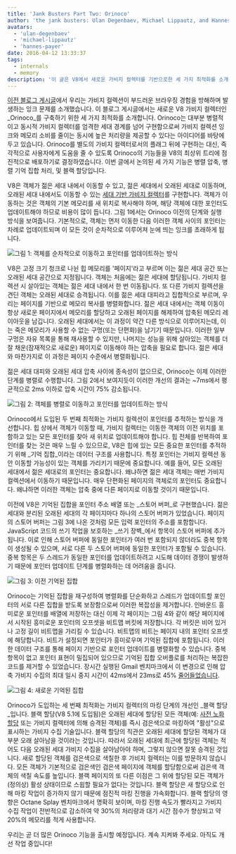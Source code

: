 ```yaml
---
title: 'Jank Busters Part Two: Orinoco'
author: 'the jank busters: Ulan Degenbaev, Michael Lippautz, and Hannes Payer'
avatars:
  - 'ulan-degenbaev'
  - 'michael-lippautz'
  - 'hannes-payer'
date: 2016-04-12 13:33:37
tags:
  - internals
  - memory
description: '이 글은 V8에서 새로운 가비지 컬렉터를 기반으로한 세 가지 최적화를 소개합니다. 해당 코드는 Orinoco로 명명되었습니다.'
---
```

[이전 블로그 게시글](/blog/jank-busters)에서 우리는 가비지 컬렉션이 부드러운 브라우징 경험을 방해하며 발생하는 잉크 문제를 소개했습니다. 이 블로그 게시글에서는 새로운 V8 가비지 컬렉터인 _Orinoco_를 구축하기 위한 세 가지 최적화를 소개합니다. Orinoco는 대부분 병렬적이고 동시적 가비지 컬렉터를 엄격한 세대 경계를 넘어 구현함으로써 가비지 컬렉션 잉크와 메모리 소비를 줄이는 동시에 높은 처리량을 제공할 수 있다는 아이디어를 바탕에 두고 있습니다. Orinoco를 별도의 가비지 컬렉터로서의 플래그 뒤에 구현하는 대신, 즉각적으로 사용자에게 도움을 줄 수 있도록 Orinoco의 기능들을 V8의 최상위 트리에 점진적으로 배포하기로 결정하였습니다. 이번 글에서 논의된 세 가지 기능은 병렬 압축, 병렬 기억 집합 처리, 및 블랙 할당입니다.

<!--truncate-->
V8은 객체가 젊은 세대 내에서 이동할 수 있고, 젊은 세대에서 오래된 세대로 이동하며, 오래된 세대 내에서도 이동할 수 있는 [세대 기반 가비지 컬렉터](https://en.wikipedia.org/wiki/Garbage_collection_(computer_science)#Generational)를 구현합니다. 객체가 이동하는 것은 객체의 기본 메모리를 새 위치로 복사해야 하며, 해당 객체에 대한 포인터도 업데이트해야 하므로 비용이 많이 듭니다. 그림 1에서는 Orinoco 이전의 단계와 실행 방식을 보여줍니다. 기본적으로, 객체는 먼저 이동한 다음 이러한 객체 사이의 포인터는 차례로 업데이트되며 이 모든 것이 순차적으로 이루어져 눈에 띄는 잉크를 초래하게 됩니다.

![그림 1: 객체를 순차적으로 이동하고 포인터를 업데이트하는 방식](/_img/orinoco/sequential.png)

V8은 고정 크기 청크로 나뉜 힙 메모리를 '페이지'라고 부르며 이는 젊은 세대 공간 또는 오래된 세대 공간으로 지정됩니다. 객체는 처음에는 젊은 세대에 할당됩니다. 가비지 컬렉션 시 살아있는 객체는 젊은 세대 내에서 한 번 이동됩니다. 또 다른 가비지 컬렉션을 견딘 객체는 오래된 세대로 승격됩니다. 이를 젊은 세대 대피라고 집합적으로 부르며, 우리는 페이지를 기반으로 메모리 복사를 병렬화합니다. 젊은 세대 내에서는 객체 이동이 항상 새로운 페이지에서 메모리를 할당하고 오래된 페이지를 해제하여 압축된 메모리 레이아웃을 남깁니다. 오래된 세대에서는 이 과정이 약간 다른 방식으로 이루어지는데, 이는 죽은 메모리가 사용할 수 없는 구멍(또는 단편화)을 남기기 때문입니다. 이러한 일부 구멍은 자유 목록을 통해 재사용할 수 있지만, 나머지는 성능을 위해 살아있는 객체를 더 잘 채운(잠재적으로 새로운) 페이지로 이동해야 하는 압축을 필요로 합니다. 젊은 세대와 마찬가지로 이 과정은 페이지 수준에서 병렬화됩니다.

젊은 세대 대피와 오래된 세대 압축 사이에 종속성이 없으므로, Orinoco는 이제 이러한 단계를 병렬로 수행합니다. 그림 2에서 보여지듯이 이러한 개선의 결과는 ~7ms에서 평균적으로 2ms 이하로 압축 시간이 75% 감소됩니다.

![그림 2: 객체를 병렬로 이동하고 포인터를 업데이트하는 방식](/_img/orinoco/parallel.png)

Orinoco에서 도입된 두 번째 최적화는 가비지 컬렉션이 포인터를 추적하는 방식을 개선합니다. 힙 상에서 객체가 이동할 때, 가비지 컬렉터는 이동한 객체의 이전 위치를 포함하고 있는 모든 포인터를 찾아 새 위치로 업데이트해야 합니다. 힙 전체를 반복하여 포인터를 찾는 것은 매우 느릴 수 있으므로, V8은 힙에 있는 모든 중요한 포인터를 추적하기 위해 _기억 집합_이라는 데이터 구조를 사용합니다. 특정 포인터는 가비지 컬렉션 동안 이동할 가능성이 있는 객체를 가리키기 때문에 중요합니다. 예를 들어, 모든 오래된 세대에서 젊은 세대로의 포인터는 중요합니다. 왜냐하면 젊은 세대 객체는 매번 가비지 컬렉션에서 이동하기 때문입니다. 매우 단편화된 페이지의 객체로의 포인터도 중요합니다. 왜냐하면 이러한 객체는 압축 중에 다른 페이지로 이동할 것이기 때문입니다.

이전에 V8은 기억된 집합을 포인터 주소 배열 또는 _스토어 버퍼_로 구현했습니다. 젊은 세대와 분리된 오래된 세대의 각 페이지마다 하나의 스토어 버퍼가 있었습니다. 페이지의 스토어 버퍼는 그림 3에 나온 것처럼 모든 입력 포인터의 주소를 포함합니다. JavaScript 코드의 쓰기 작업을 보호하는 _쓰기 장벽_에서 항목이 스토어 버퍼에 추가됩니다. 이로 인해 스토어 버퍼에 동일한 포인터가 여러 번 포함되지 않더라도 중복 항목이 생성될 수 있으며, 서로 다른 두 스토어 버퍼에 동일한 포인터가 포함될 수 있습니다. 중복 항목은 두 스레드가 동일한 포인터를 업데이트하려고 시도해 데이터 경쟁이 발생하기 때문에 포인터 업데이트 단계를 병렬화하는 데 어려움을 줍니다.

![그림 3: 이전 기억된 집합](/_img/orinoco/old-remembered-set.png)

Orinoco는 기억된 집합을 재구성하여 병렬화를 단순화하고 스레드가 업데이트할 포인터의 서로 다른 집합을 받도록 보장함으로써 이러한 복잡성을 제거합니다. 인바운드 흥미로운 포인터를 배열에 저장하는 대신 이제 각 페이지는 그림 4와 같이 해당 페이지에서 시작된 흥미로운 포인터의 오프셋을 비트맵 버킷에 저장합니다. 각 버킷은 비어 있거나 고정 길이 비트맵을 가리킬 수 있습니다. 비트맵의 비트는 페이지 내의 포인터 오프셋에 해당합니다. 비트가 설정되면 포인터가 흥미로우며 기억된 집합에 포함됩니다. 이러한 데이터 구조를 통해 페이지 기반으로 포인터 업데이트를 병렬화할 수 있습니다. 중복 항목이 없고 포인터 표현이 밀집되어 있으므로 기억된 집합 오버플로를 처리하는 복잡한 코드를 제거할 수 있었습니다. 장시간 실행된 Gmail 벤치마크에서 이 변경으로 인해 압축 가비지 수집의 최대 일시 중지 시간이 42ms에서 23ms로 45% [줄어들었습니다](https://drive.google.com/file/d/0BxRQ51WfVicyMk9nYUk5YVY1VjQ/view).

![그림 4: 새로운 기억된 집합](/_img/orinoco/new-remembered-set.png)

Orinoco가 도입하는 세 번째 최적화는 가비지 컬렉터의 마킹 단계의 개선인 _블랙 할당_입니다. 블랙 할당(V8 5.1에 도입됨)은 오래된 세대에 할당된 모든 객체(예: [사전 노화 할당](http://research.google.com/pubs/pub43823.html) 또는 가비지 컬렉터에 의해 승격된 객체)를 즉시 검은색으로 마킹하여 "활성"으로 표시하는 가비지 수집 기술입니다. 블랙 할당의 직관은 오래된 세대에 할당된 객체가 대부분 오래 살아남을 것이라는 것입니다. 따라서 오래된 세대에 최근에 할당된 객체는 적어도 다음 오래된 세대 가비지 수집을 살아남아야 하며, 그렇지 않으면 잘못 승격된 것입니다. 새로 할당된 객체를 검은색으로 색칠한 후 가비지 컬렉터는 이를 방문하지 않습니다. 모든 객체가 기본적으로 검은색인 검은색 페이지에 객체를 할당함으로써 검은색 객체의 색칠 속도를 높입니다. 블랙 페이지의 또 다른 이점은 그 위에 할당된 모든 객체가 (정의상) 활성 상태이므로 스윕할 필요가 없다는 것입니다. 블랙 할당은 새 할당으로 인해 마킹 작업이 증가하지 않기 때문에 점진적 마킹 진행을 가속화합니다. 블랙 할당의 영향은 Octane Splay 벤치마크에서 명확히 보이며, 마킹 진행 속도가 빨라지고 가비지 수집 작업이 전반적으로 감소하여 약 30%의 처리량과 대기 시간 점수가 향상되고 약 20%의 메모리를 적게 사용합니다.

우리는 곧 더 많은 Orinoco 기능을 출시할 예정입니다. 계속 지켜봐 주세요. 아직도 개선 작업 중입니다!
